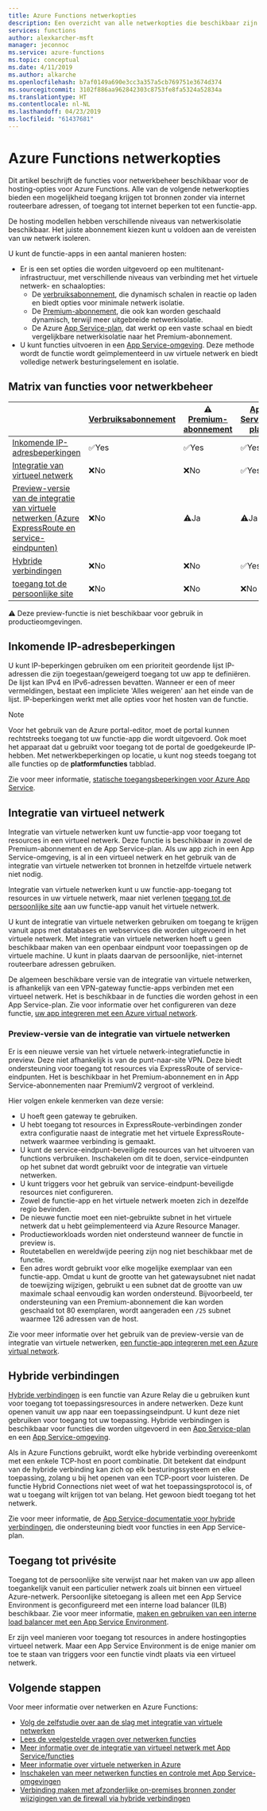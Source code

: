 ```yaml
---
title: Azure Functions netwerkopties
description: Een overzicht van alle netwerkopties die beschikbaar zijn in Azure Functions
services: functions
author: alexkarcher-msft
manager: jeconnoc
ms.service: azure-functions
ms.topic: conceptual
ms.date: 4/11/2019
ms.author: alkarche
ms.openlocfilehash: b7af0149a690e3cc3a357a5cb769751e3674d374
ms.sourcegitcommit: 3102f886aa962842303c8753fe8fa5324a52834a
ms.translationtype: HT
ms.contentlocale: nl-NL
ms.lasthandoff: 04/23/2019
ms.locfileid: "61437681"
---
```

# <a name="azure-functions-networking-options"></a>Azure Functions netwerkopties

Dit artikel beschrijft de functies voor netwerkbeheer beschikbaar voor de hosting-opties voor Azure Functions. Alle van de volgende netwerkopties bieden een mogelijkheid toegang krijgen tot bronnen zonder via internet routeerbare adressen, of toegang tot internet beperken tot een functie-app. 

De hosting modellen hebben verschillende niveaus van netwerkisolatie beschikbaar. Het juiste abonnement kiezen kunt u voldoen aan de vereisten van uw netwerk isoleren.

U kunt de functie-apps in een aantal manieren hosten:

* Er is een set opties die worden uitgevoerd op een multitenant-infrastructuur, met verschillende niveaus van verbinding met het virtuele netwerk- en schaalopties:
    * De [verbruiksabonnement](functions-scale.md#consumption-plan), die dynamisch schalen in reactie op laden en biedt opties voor minimale netwerk isolatie.
    * De [Premium-abonnement](functions-scale.md#premium-plan-public-preview), die ook kan worden geschaald dynamisch, terwijl meer uitgebreide netwerkisolatie.
    * De Azure [App Service-plan](functions-scale.md#app-service-plan), dat werkt op een vaste schaal en biedt vergelijkbare netwerkisolatie naar het Premium-abonnement.
* U kunt functies uitvoeren in een [App Service-omgeving](../app-service/environment/intro.md). Deze methode wordt de functie wordt geïmplementeerd in uw virtuele netwerk en biedt volledige netwerk besturingselement en isolatie.

## <a name="matrix-of-networking-features"></a>Matrix van functies voor netwerkbeheer

|                |[Verbruiksabonnement](functions-scale.md#consumption-plan)|⚠ [Premium-abonnement](functions-scale.md#premium-plan-public-preview)|[App Service-plan](functions-scale.md#app-service-plan)|[App Service-omgeving](../app-service/environment/intro.md)|
|----------------|-----------|----------------|---------|-----------------------|  
|[Inkomende IP-adresbeperkingen](#inbound-ip-restrictions)|✅Yes|✅Yes|✅Yes|✅Yes|
|[Integratie van virtueel netwerk](#virtual-network-integration)|❌No|❌No|✅Yes|✅Yes|
|[Preview-versie van de integratie van virtuele netwerken (Azure ExpressRoute en service-eindpunten)](#preview-version-of-virtual-network-integration)|❌No|⚠Ja|⚠Ja|✅Yes|
|[Hybride verbindingen](#hybrid-connections)|❌No|❌No|✅Yes|✅Yes|
|[toegang tot de persoonlijke site](#private-site-access)|❌No| ❌No|❌No|✅Yes|

⚠ Deze preview-functie is niet beschikbaar voor gebruik in productieomgevingen.

## <a name="inbound-ip-restrictions"></a>Inkomende IP-adresbeperkingen

U kunt IP-beperkingen gebruiken om een prioriteit geordende lijst IP-adressen die zijn toegestaan/geweigerd toegang tot uw app te definiëren. De lijst kan IPv4 en IPv6-adressen bevatten. Wanneer er een of meer vermeldingen, bestaat een impliciete 'Alles weigeren' aan het einde van de lijst. IP-beperkingen werkt met alle opties voor het hosten van de functie.

> [!NOTE]
> Voor het gebruik van de Azure portal-editor, moet de portal kunnen rechtstreeks toegang tot uw functie-app die wordt uitgevoerd. Ook moet het apparaat dat u gebruikt voor toegang tot de portal de goedgekeurde IP-hebben. Met netwerkbeperkingen op locatie, u kunt nog steeds toegang tot alle functies op de **platformfuncties** tabblad.

Zie voor meer informatie, [statische toegangsbeperkingen voor Azure App Service](../app-service/app-service-ip-restrictions.md).

## <a name="virtual-network-integration"></a>Integratie van virtueel netwerk

Integratie van virtuele netwerken kunt uw functie-app voor toegang tot resources in een virtueel netwerk. Deze functie is beschikbaar in zowel de Premium-abonnement en de App Service-plan. Als uw app zich in een App Service-omgeving, is al in een virtueel netwerk en het gebruik van de integratie van virtuele netwerken tot bronnen in hetzelfde virtuele netwerk niet nodig.

Integratie van virtuele netwerken kunt u uw functie-app-toegang tot resources in uw virtuele netwerk, maar niet verlenen [toegang tot de persoonlijke site](#private-site-access) aan uw functie-app vanuit het virtuele netwerk.

U kunt de integratie van virtuele netwerken gebruiken om toegang te krijgen vanuit apps met databases en webservices die worden uitgevoerd in het virtuele netwerk. Met integratie van virtuele netwerken hoeft u geen beschikbaar maken van een openbaar eindpunt voor toepassingen op de virtuele machine. U kunt in plaats daarvan de persoonlijke, niet-internet routeerbare adressen gebruiken.

De algemeen beschikbare versie van de integratie van virtuele netwerken, is afhankelijk van een VPN-gateway functie-apps verbinden met een virtueel netwerk. Het is beschikbaar in de functies die worden gehost in een App Service-plan. Zie voor informatie over het configureren van deze functie, [uw app integreren met een Azure virtual network](../app-service/web-sites-integrate-with-vnet.md#enabling-vnet-integration).

### <a name="preview-version-of-virtual-network-integration"></a>Preview-versie van de integratie van virtuele netwerken

Er is een nieuwe versie van het virtuele netwerk-integratiefunctie in preview. Deze niet afhankelijk is van de punt-naar-site VPN. Deze biedt ondersteuning voor toegang tot resources via ExpressRoute of service-eindpunten. Het is beschikbaar in het Premium-abonnement en in App Service-abonnementen naar PremiumV2 vergroot of verkleind.

Hier volgen enkele kenmerken van deze versie:

* U hoeft geen gateway te gebruiken.
* U hebt toegang tot resources in ExpressRoute-verbindingen zonder extra configuratie naast de integratie met het virtuele ExpressRoute-netwerk waarmee verbinding is gemaakt.
* U kunt de service-eindpunt-beveiligde resources van het uitvoeren van functions verbruiken. Inschakelen om dit te doen, service-eindpunten op het subnet dat wordt gebruikt voor de integratie van virtuele netwerken.
* U kunt triggers voor het gebruik van service-eindpunt-beveiligde resources niet configureren. 
* Zowel de functie-app en het virtuele netwerk moeten zich in dezelfde regio bevinden.
* De nieuwe functie moet een niet-gebruikte subnet in het virtuele netwerk dat u hebt geïmplementeerd via Azure Resource Manager.
* Productieworkloads worden niet ondersteund wanneer de functie in preview is.
* Routetabellen en wereldwijde peering zijn nog niet beschikbaar met de functie.
* Een adres wordt gebruikt voor elke mogelijke exemplaar van een functie-app. Omdat u kunt de grootte van het gatewaysubnet niet nadat de toewijzing wijzigen, gebruikt u een subnet dat de grootte van uw maximale schaal eenvoudig kan worden ondersteund. Bijvoorbeeld, ter ondersteuning van een Premium-abonnement die kan worden geschaald tot 80 exemplaren, wordt aangeraden een `/25` subnet waarmee 126 adressen van de host.

Zie voor meer informatie over het gebruik van de preview-versie van de integratie van virtuele netwerken, [een functie-app integreren met een Azure virtual network](functions-create-vnet.md).

## <a name="hybrid-connections"></a>Hybride verbindingen

[Hybride verbindingen](../service-bus-relay/relay-hybrid-connections-protocol.md) is een functie van Azure Relay die u gebruiken kunt voor toegang tot toepassingsresources in andere netwerken. Deze kunt openen vanuit uw app naar een toepassingseindpunt. U kunt deze niet gebruiken voor toegang tot uw toepassing. Hybride verbindingen is beschikbaar voor functies die worden uitgevoerd in een [App Service-plan](functions-scale.md#app-service-plan) en een [App Service-omgeving](../app-service/environment/intro.md).

Als in Azure Functions gebruikt, wordt elke hybride verbinding overeenkomt met een enkele TCP-host en poort combinatie. Dit betekent dat eindpunt van de hybride verbinding kan zich op elk besturingssysteem en elke toepassing, zolang u bij het openen van een TCP-poort voor luisteren. De functie Hybrid Connections niet weet of wat het toepassingsprotocol is, of wat u toegang wilt krijgen tot van belang. Het gewoon biedt toegang tot het netwerk.

Zie voor meer informatie, de [App Service-documentatie voor hybride verbindingen](../app-service/app-service-hybrid-connections.md), die ondersteuning biedt voor functies in een App Service-plan.

## <a name="private-site-access"></a>Toegang tot privésite

Toegang tot de persoonlijke site verwijst naar het maken van uw app alleen toegankelijk vanuit een particulier netwerk zoals uit binnen een virtueel Azure-netwerk. Persoonlijke sitetoegang is alleen met een App Service Environment is geconfigureerd met een interne load balancer (ILB) beschikbaar. Zie voor meer informatie, [maken en gebruiken van een interne load balancer met een App Service Environment](../app-service/environment/create-ilb-ase.md).

Er zijn veel manieren voor toegang tot resources in andere hostingopties virtueel netwerk. Maar een App Service Environment is de enige manier om toe te staan van triggers voor een functie vindt plaats via een virtueel netwerk.

## <a name="next-steps"></a>Volgende stappen
Voor meer informatie over netwerken en Azure Functions: 

* [Volg de zelfstudie over aan de slag met integratie van virtuele netwerken](./functions-create-vnet.md)
* [Lees de veelgestelde vragen over netwerken functies](./functions-networking-faq.md)
* [Meer informatie over de integratie van virtueel netwerk met App Service/functies](../app-service/web-sites-integrate-with-vnet.md)
* [Meer informatie over virtuele netwerken in Azure](../virtual-network/virtual-networks-overview.md)
* [Inschakelen van meer netwerken functies en controle met App Service-omgevingen](../app-service/environment/intro.md)
* [Verbinding maken met afzonderlijke on-premises bronnen zonder wijzigingen van de firewall via hybride verbindingen](../app-service/app-service-hybrid-connections.md)
